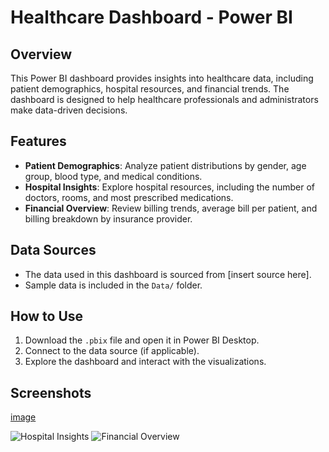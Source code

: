 # Healthcare Dashboard - Power BI

## Overview
This Power BI dashboard provides insights into healthcare data, including patient demographics, hospital resources, and financial trends. The dashboard is designed to help healthcare professionals and administrators make data-driven decisions.

## Features
- **Patient Demographics**: Analyze patient distributions by gender, age group, blood type, and medical conditions.
- **Hospital Insights**: Explore hospital resources, including the number of doctors, rooms, and most prescribed medications.
- **Financial Overview**: Review billing trends, average bill per patient, and billing breakdown by insurance provider.

## Data Sources
- The data used in this dashboard is sourced from [insert source here].
- Sample data is included in the `Data/` folder.

## How to Use
1. Download the `.pbix` file and open it in Power BI Desktop.
2. Connect to the data source (if applicable).
3. Explore the dashboard and interact with the visualizations.

## Screenshots
[image](https://github.com/user-attachments/assets/c6acd42b-57ab-4f4d-8db0-b7f513edbf9e)

![Hospital Insights](Images/hospital_insights.png)
![Financial Overview](Images/financial_overview.png)
